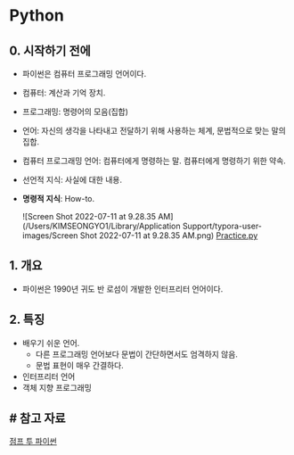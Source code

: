 # Python

## 0. 시작하기 전에

- 파이썬은 컴퓨터 프로그래밍 언어이다.

- 컴퓨터: 계산과 기억 장치.

- 프로그래밍: 명령어의 모음(집합)

- 언어: 자신의 생각을 나타내고 전달하기 위해 사용하는 체계, 문법적으로 맞는 말의 집합.

- 컴퓨터 프로그래밍 언어: 컴퓨터에게 명령하는 말. 컴퓨터에게 명령하기 위한 약속.

- 선언적 지식: 사실에 대한 내용.

- **명령적 지식**: How-to.

  ![Screen Shot 2022-07-11 at 9.28.35 AM](/Users/KIMSEONGYO1/Library/Application Support/typora-user-images/Screen Shot 2022-07-11 at 9.28.35 AM.png) [Practice.py](Practice.py) 

## 1. 개요

- 파이썬은 1990년 귀도 반 로섬이 개발한 인터프리터 언어이다.

## 2. 특징

- 배우기 쉬운 언어.
  - 다른 프로그래밍 언어보다 문법이 간단하면서도 엄격하지 않음.
  - 문법 표현이 매우 간결하다.
- 인터프리터 언어
- 객체 지향 프로그래밍



## # 참고 자료

[점프 투 파이썬](https://wikidocs.net/book/1)
